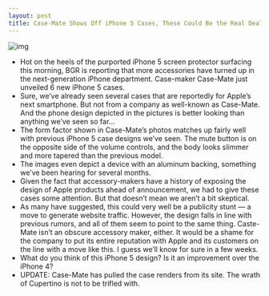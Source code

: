 ```yaml
---
layout: post
title: Case-Mate Shows Off iPhone 5 Cases, These Could Be the Real Deal [Update]
---
```

![img](http://media.idownloadblog.com/wp-content/uploads/2011/09/iphone-5-casemate-e1316109212985.jpg)
* Hot on the heels of the purported iPhone 5 screen protector surfacing this morning, BGR is reporting that more accessories have turned up in the next-generation iPhone department. Case-maker Case-Mate just unveiled 6 new iPhone 5 cases.
* Sure, we’ve already seen several cases that are reportedly for Apple’s next smartphone. But not from a company as well-known as Case-Mate. And the phone design depicted in the pictures is better looking than anything we’ve seen so far…
* The form factor shown in Case-Mate’s photos matches up fairly well with previous iPhone 5 case designs we’ve seen. The mute button is on the opposite side of the volume controls, and the body looks slimmer and more tapered than the previous model.
* The images even depict a device with an aluminum backing, something we’ve been hearing for several months.
* Given the fact that accessory-makers have a history of exposing the design of Apple products ahead of announcement, we had to give these cases some attention. But that doesn’t mean we aren’t a bit skeptical.
* As many have suggested, this could very well be a publicity stunt — a move to generate website traffic. However, the design falls in line with previous rumors, and all of them seem to point to the same thing. Caste-Mate isn’t an obscure accessory maker, either. It would be a shame for the company to put its entire reputation with Apple and its customers on the line with a move like this. I guess we’ll know for sure in a few weeks.
* What do you think of this iPhone 5 design? Is it an improvement over the iPhone 4?
* UPDATE: Case-Mate has pulled the case renders from its site. The wrath of Cupertino is not to be trifled with.


